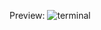 Preview:
![terminal](https://github.com/user-attachments/assets/13bd0355-aabe-4a9d-bfe7-7e6d7c57ba88)

